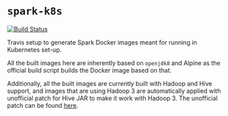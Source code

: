 # `spark-k8s`

[![Build Status](https://travis-ci.org/guangie88/spark-k8s.svg?branch=master)](https://travis-ci.org/guangie88/spark-k8s)

Travis setup to generate Spark Docker images meant for running in Kubernetes
set-up.

All the built images here are inherently based on `openjdk8` and Alpine as the
official build script builds the Docker image based on that.

Additionally, all the built images are currently built with Hadoop and Hive
support, and images that are using Hadoop 3 are automatically applied with
unofficial patch for Hive JAR to make it work with Hadoop 3. The unofficial
patch can be found [here](https://github.com/guangie88/hive-exec-jar).
